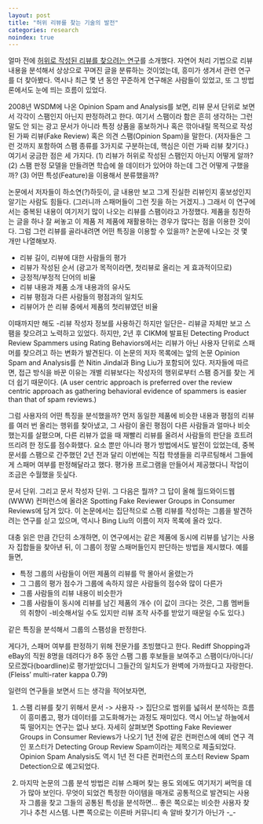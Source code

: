 ```yaml
---
layout: post
title: "허위 리뷰를 찾는 기술의 발전"
categories: research
noindex: true
---
```


얼마 전에 [허위로 작성된 리뷰를 찾으려는 연구](http://www.4four.us/article/2012/04/deceptive-opinion-spam)를 소개했다. 자연어 처리 기법으로 리뷰 내용을 분석해서 상상으로 꾸며진 글을 분류하는 것이었는데, 흥미가 생겨서 관련 연구를 더 찾아봤다. 역시나 최근 몇 년 동안 꾸준하게 연구해온 사람들이 있었고, 또 그 방법론에서도 눈에 띄는 흐름이 있었다.

2008년 WSDM에 나온 Opinion Spam and Analysis를 보면, 리뷰 문서 단위로 보면서 각각이 스팸인지 아닌지 판정하려고 한다. 여기서 스팸이라 함은 흔히 생각하는 그런 말도 안 되는 광고 문서가 아니라 특정 상품을 홍보하거나 혹은 깎아내릴 목적으로 작성된 가짜 리뷰(Fake Review) 혹은 의견 스팸(Opinion Spam)을 말한다. (저자들은 그런 것까지 포함하여 스팸 종류를 3가지로 구분하는데, 핵심은 이런 가짜 리뷰 찾기다.) 여기서 궁금한 점은 세 가지다. (1) 리뷰가 허위로 작성된 스팸인지 아닌지 어떻게 알까? (2) 스팸 판정 모델을 만들려면 학습에 쓸 데이터가 있어야 하는데 그건 어떻게 구했을까? (3) 어떤 특성(Feature)을 이용해서 분류했을까?

논문에서 저자들이 하소연(?)하듯이, 글 내용만 보고 그게 진실한 리뷰인지 홍보성인지 알기는 사람도 힘들다. (그러니까 스패머들이 그런 짓을 하는 거겠지..) 그래서 이 연구에서는 중복된 내용이 여기저기 많이 나오는 리뷰를 스팸이라고 가정했다. 제품을 칭찬하는 글을 하나 잘 써놓고 이 제품 저 제품에 재활용하는 경우가 많다는 점을 이용한 것이다. 그럼 그런 리뷰를 골라내려면 어떤 특징을 이용할 수 있을까? 논문에 나오는 것 몇 개만 나열해보자.

- 리뷰 길이, 리뷰에 대한 사람들의 평가
- 리뷰가 작성된 순서 (광고가 목적이라면, 첫리뷰로 올리는 게 효과적이므로)
- 긍정적/부정적 단어의 비율
- 리뷰 내용과 제품 소개 내용과의 유사도
- 리뷰 평점과 다른 사람들의 평점과의 일치도
- 리뷰어가 쓴 리뷰 중에서 제품의 첫리뷰였던 비율

이때까지만 해도 -리뷰 작성자 정보를 사용하긴 하지만 일단은- 리뷰글 자체만 보고 스팸을 찾으려고 노력하고 있었다. 하지만, 2년 후 CIKM에 발표된 Detecting Product Review Spammers using Rating Behaviors에서는 리뷰가 아닌 사용자 단위로 스패머를 찾으려고 하는 변화가 발견된다. 이 논문의 저자 목록에는 앞의 논문 Opinion Spam and Analysis를 쓴 Nitin Jindal과 Bing Liu가 포함되어 있다. 저자들에 따르면, 접근 방식을 바꾼 이유는 개별 리뷰보다는 작성자의 행위로부터 스팸 증거를 찾는 게 더 쉽기 때문이다. (A user centric approach is preferred over the review centric approach as gathering behavioral evidence of spammers is easier than that of spam reviews.)

그럼 사용자의 어떤 특징을 분석했을까? 먼저 동일한 제품에 비슷한 내용과 평점의 리뷰를 여러 번 올리는 행위를 찾아냈고, 그 사람이 올린 평점이 다른 사람들과 얼마나 비슷했는지를 살폈으며, 다른 리뷰가 없을 때 재빨리 리뷰를 올려서 사람들의 판단을 흐트려뜨리려 한 정도를 점수화했다. 요소 뿐만 아니라 평가 방법에서도 발전이 있었는데, 중복 문서를 스팸으로 간주했던 2년 전과 달리 이번에는 직접 학생들을 리쿠르팅해서 그들에게 스패머 여부를 판정해달라고 했다. 평가용 프로그램을 만들어서 제공했다니 작업이 조금은 수월했을 듯싶다.

문서 단위. 그리고 문서 작성자 단위. 그 다음은 뭘까? 그 답이 올해 월드와이드웹(WWW) 컨퍼런스에 올라온 Spotting Fake Reviewer Groups in Consumer Reviews에 담겨 있다. 이 논문에서는 집단적으로 스팸 리뷰를 작성하는 그룹을 발견하려는 연구를 싣고 있으며, 역시나 Bing Liu의 이름이 저자 목록에 올라 있다.

대충 읽은 만큼 간단히 소개하면, 이 연구에서는 같은 제품에 동시에 리뷰를 남기는 사용자 집합들을 찾아낸 뒤, 이 그룹이 정말 스패머들인지 판단하는 방법을 제시했다. 예를 들면,

- 특정 그룹의 사람들이 어떤 제품의 리뷰를 막 몰아서 올렸는가
- 그 그룹의 평가 점수가 그룹에 속하지 않은 사람들의 점수와 많이 다른가
- 그룹 사람들의 리뷰 내용이 비슷한가
- 그룹 사람들이 동시에 리뷰를 남긴 제품의 개수 (이 값이 크다는 것은, 그룹 멤버들의 취향이 -비슷해서일 수도 있지만 리뷰 조작 사주를 받았기 때문일 수도 있다.)

같은 특징을 분석해서 그룹의 스팸성을 판정한다.

게다가, 스패머 여부를 판정하기 위해 전문가를 초빙했다고 한다. Rediff Shopping과 eBay의 직원 8명을 데려다가 8주 동안 스팸 그룹 후보들을 보여주고 스팸이다/아니다/모르겠다(boardline)로 평가받았더니 그들간의 일치도가 완벽에 가까웠다고 자랑한다. (Fleiss’ multi-rater kappa 0.79)

일련의 연구들을 보면서 드는 생각을 적어보자면,

1. 스팸 리뷰를 찾기 위해서 문서 -> 사용자 -> 집단으로 범위를 넓혀서 분석하는 흐름이 흥미롭고, 평가 데이터를 고도화해가는 과정도 재미있다. 역시 어느날 하늘에서 뚝 떨어지는 연구는 없나 보다. 자세히 살펴보면 Spotting Fake Reviewer Groups in Consumer Reviews가 나오기 1년 전에 같은 컨퍼런스에 예비 연구 격인 포스터가 Detecting Group Review Spam이라는 제목으로 제출되었다. Opinion Spam Analysis도 역시 1년 전 다른 컨퍼런스의 포스터 Review Spam Detection으로 예고되었다.

2. 마지막 논문의 그룹 분석 방법은 리뷰 스패머 찾는 용도 외에도 여기저기 써먹을 데가 많아 보인다. 무엇이 되었건 특정한 아이템을 매개로 공통적으로 발견되는 사용자 그룹을 찾고 그들의 공통된 특성을 분석하면… 좋은 쪽으로는 비슷한 사용자 찾기나 추천 시스템. 나쁜 쪽으로는 이른바 커뮤니티 속 알바 찾기가 아닌가 -_-